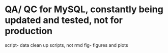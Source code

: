 # QA/ QC for MySQL, constantly being updated and tested, not for production

script- data clean up scripts, not rmd
fig- figures and plots


